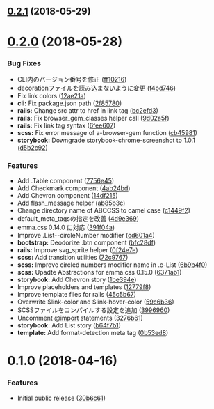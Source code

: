 <a name="0.2.1"></a>
## [0.2.1](https://github.com/ruedap/abccss/compare/v0.2.0...v0.2.1) (2018-05-29)



<a name="0.2.0"></a>
# [0.2.0](https://github.com/ruedap/abccss/compare/v0.1.0...v0.2.0) (2018-05-28)


### Bug Fixes

* CLI内のバージョン番号を修正 ([ff10216](https://github.com/ruedap/abccss/commit/ff10216))
* decorationファイルを読み込まないように変更 ([f4bd746](https://github.com/ruedap/abccss/commit/f4bd746))
* Fix link colors ([12ae21a](https://github.com/ruedap/abccss/commit/12ae21a))
* **cli:** Fix package.json path ([2f85780](https://github.com/ruedap/abccss/commit/2f85780))
* **rails:** Change src attr to href in link tag ([bc2efd3](https://github.com/ruedap/abccss/commit/bc2efd3))
* **rails:** Fix browser_gem_classes helper call ([9d02a5f](https://github.com/ruedap/abccss/commit/9d02a5f))
* **rails:** Fix link tag syntax ([6fee607](https://github.com/ruedap/abccss/commit/6fee607))
* **scss:** Fix error message of a-browser-gem function ([cb45981](https://github.com/ruedap/abccss/commit/cb45981))
* **storybook:** Downgrade storybook-chrome-screenshot to 1.0.1 ([d5b2c92](https://github.com/ruedap/abccss/commit/d5b2c92))


### Features

* Add .Table component ([7756e45](https://github.com/ruedap/abccss/commit/7756e45))
* Add Checkmark component ([4ab24bd](https://github.com/ruedap/abccss/commit/4ab24bd))
* Add Chevron component ([14df215](https://github.com/ruedap/abccss/commit/14df215))
* Add flash_message helper ([ab85b3c](https://github.com/ruedap/abccss/commit/ab85b3c))
* Change directory name of ABCCSS to camel case ([c1449f2](https://github.com/ruedap/abccss/commit/c1449f2))
* default_meta_tagsの指定を改善 ([4d9e369](https://github.com/ruedap/abccss/commit/4d9e369))
* emma.css 0.14.0 に対応 ([391f04a](https://github.com/ruedap/abccss/commit/391f04a))
* Improve .List--circleNumber modifier ([cd601a4](https://github.com/ruedap/abccss/commit/cd601a4))
* **bootstrap:** Deodorize .btn component ([bfc28df](https://github.com/ruedap/abccss/commit/bfc28df))
* **rails:** Improve svg_sprite helper ([0f24e7e](https://github.com/ruedap/abccss/commit/0f24e7e))
* **scss:** Add transition utilities ([72c9767](https://github.com/ruedap/abccss/commit/72c9767))
* **scss:** Improve circled numbers modifier name in .c-List ([6b9b4f0](https://github.com/ruedap/abccss/commit/6b9b4f0))
* **scss:** Upadte Abstractions for emma.css 0.15.0 ([6371ab1](https://github.com/ruedap/abccss/commit/6371ab1))
* **storybook:** Add Chevron story ([1be394e](https://github.com/ruedap/abccss/commit/1be394e))
* Improve placeholders and templates ([12779f8](https://github.com/ruedap/abccss/commit/12779f8))
* Improve template files for rails ([45c5b67](https://github.com/ruedap/abccss/commit/45c5b67))
* Overwrite $link-color and $link-hover-color ([59c6b36](https://github.com/ruedap/abccss/commit/59c6b36))
* SCSSファイルをコンパイルする設定を追加 ([3996960](https://github.com/ruedap/abccss/commit/3996960))
* Uncomment [@import](https://github.com/import) statements ([3276b61](https://github.com/ruedap/abccss/commit/3276b61))
* **storybook:** Add List story ([b64f7b1](https://github.com/ruedap/abccss/commit/b64f7b1))
* **template:** Add format-detection meta tag ([0b53ed8](https://github.com/ruedap/abccss/commit/0b53ed8))



<a name="0.1.0"></a>
# 0.1.0 (2018-04-16)


### Features

* Initial public release ([30b6c61](https://github.com/ruedap/abccss/commit/30b6c61))



